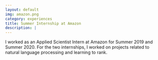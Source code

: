 ```yaml
---
layout: default
img: amazon.png
category: experiences
title: Summer Internship at Amazon
description: |
---
```

I worked as an Applied Scientist Intern at Amazon for Summer 2019 and Summer 2020. For the two internships, I worked on projects related to natural language processing and learning to rank.